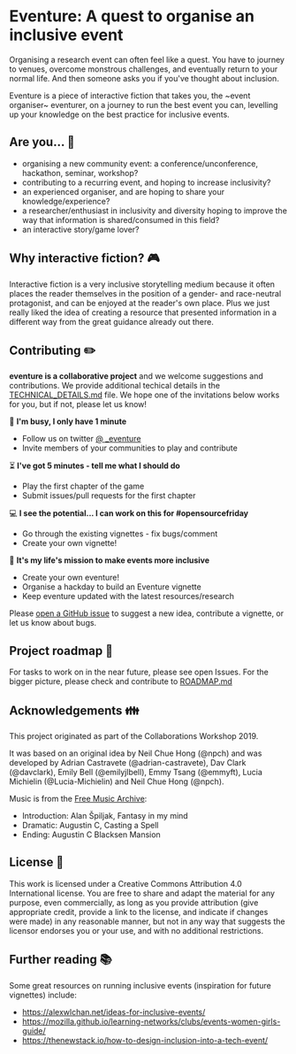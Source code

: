 # Eventure: A quest to organise an inclusive event

Organising a research event can often feel like a quest. You have to journey to venues, overcome monstrous challenges, and eventually return to your normal life. And then someone asks you if you've thought about inclusion.

Eventure is a piece of interactive fiction that takes you, the ~event organiser~ eventurer, on a journey to run the best event you can, levelling up your knowledge on the best practice for inclusive events.

## Are you... :dragon:
 
- organising a new community event: a conference/unconference, hackathon, seminar, workshop?
- contributing to a recurring event, and hoping to increase inclusivity?
- an experienced organiser, and are hoping to share your knowledge/experience?
- a researcher/enthusiast in inclusivity and diversity hoping to improve the way that information is shared/consumed in this field?
- an interactive story/game lover?

## Why interactive fiction? :video_game:

Interactive fiction is a very inclusive storytelling medium because it often places the reader themselves in the position of a gender- and race-neutral protagonist, and can be enjoyed at the reader's own place. Plus we just really liked the idea of creating a resource that presented information in a different way from the great guidance already out there.

## Contributing :pencil2:

**eventure is a collaborative project** and we welcome suggestions and contributions. We provide additional techical details in the [TECHNICAL_DETAILS.md](TECHNICAL_DETAILS.md) file. We hope one of the invitations below works for you, but if not, please let us know!

:running: **I'm busy, I only have 1 minute**
- Follow us on twitter [@ _eventure](https://twitter.com/_eventure)
- Invite members of your communities to play and contribute

:hourglass_flowing_sand: **I've got 5 minutes - tell me what I should do**
- Play the first chapter of the game
- Submit issues/pull requests for the first chapter

:computer: **I see the potential... I can work on this for #opensourcefriday**
- Go through the existing vignettes - fix bugs/comment
- Create your own vignette!

:tada: **It's my life's mission to make events more inclusive**
- Create your own eventure!
- Organise a hackday to build an Eventure vignette
- Keep eventure updated with the latest resources/research

Please [open a GitHub issue](https://github.com/softwaresaved/eventure/issues) to suggest a new idea, contribute a vignette, or let us know about bugs.

## Project roadmap :checkered_flag:
For tasks to work on in the near future, please see open Issues. 
For the bigger picture, please check and contribute to [ROADMAP.md](ROADMAP.md)

## Acknowledgements :family:

This project originated as part of the Collaborations Workshop 2019.

It was based on an original idea by Neil Chue Hong (@npch) and was developed by Adrian Castravete (@adrian-castravete), Dav Clark (@davclark), Emily Bell (@emilyjlbell), Emmy Tsang (@emmyft), Lucia Michielin (@Lucia-Michielin) and Neil Chue Hong (@npch).

Music is from the [Free Music Archive](http://freemusicarchive.org):

- Introduction: Alan Špiljak, Fantasy in my mind
- Dramatic: Augustin C, Casting a Spell 
- Ending: Augustin C Blacksen Mansion


## License :gem:

This work is licensed under a Creative Commons Attribution 4.0 International license. You are free to share and adapt the material for any purpose, even commercially, as long as you provide attribution (give appropriate credit, provide a link to the license, and indicate if changes were made) in any reasonable manner, but not in any way that suggests the licensor endorses you or your use, and with no additional restrictions.


## Further reading :books:

Some great resources on running inclusive events (inspiration for future vignettes) include:
- https://alexwlchan.net/ideas-for-inclusive-events/
- https://mozilla.github.io/learning-networks/clubs/events-women-girls-guide/
- https://thenewstack.io/how-to-design-inclusion-into-a-tech-event/


